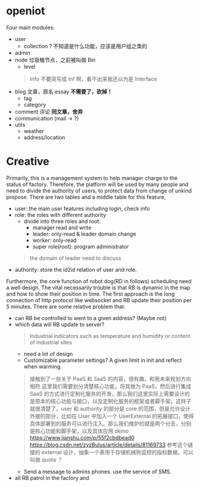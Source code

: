 # openiot

Four main modules: 
- user
  - collection ? 不知道是什么功能，应该是用户组之类的
- admin
- node 垃圾桶节点，之前被叫做 Bin
  - level
  > Info 不要简写成 Inf 啊，看不出来我还以为是 Interface
- blog 文章，原名 essay **不需要了，砍掉！**
  - tag
  - category
- comment 评论 **同文章，舍弃**
- communication (mail -> ?)
- utils
  - weather
  - address/location
  
# Creative
Primarily, this is a management system to help manager charge to the status of factory.
Therefore, the platform will be used by many people and need to divide the authority of users, to protect data from change of unkind propose.
There are two tables and a middle table for this feature, 
- user: the main user features including login, check info
- role: the roles with different authority
  - divide into three roles and root: 
    - manager read and write
    - leader: only-read & leader domain change
    - worker: only-read
    - super role(root): program administrator
  > the domain of leader need to discuss
- authority: store the id2id relation of user and role.

Furthermore, the core function of robot dog(RD in follows) scheduling need a well design. The vital necessarily trouble is that RB is dynamic in the map and how to show their position in time. The first approach is the long connection of http protocol like websocket and RB update their position per 5 minutes. There are some relative problem that:
- can RB be controlled to went to a given address? (Maybe not)
- which data will RB update to server?
  > Industrial indicators such as temperature and humidity or content of industrial sites
  - need a lot of design
  - Customizable parameter settings? A given limit in init and reflect when warming.
  > 接触到了一些关于 PaaS 和 SaaS 的内容，很有趣，和我未来规划方向相符
  > 这里我们需要划分清楚核心功能，将其做为 PaaS，然后进行集成 SaaS 的方式进行定制化服务的开发，那么我们这里实际上需要设计的是原本的核心功能与接口，以及定制化服务的框架或者脚手架。这样子就很清楚了，user 和 authority 的部分是 core 的范围，但是允许设计外接的部分，比如在 User 中加入一个 UserExternal 的拓展接口，使得具体部署到的服务可以进行注入。那么我们维护的就是两个分支，分别是核心功能和脚手架，以及具体应用 demo
  > https://www.jianshu.com/p/55f2cbdbead0
  > https://blog.csdn.net/zyzBulus/article/details/81169733
  > 参考这个链接的 external 设计，抽象一个表用于存储机械狗监控的指标数据。可以叫做 quota ？
  - Send a message to admins phones. use the service of SMS.
- all RB patrol in the factory and 